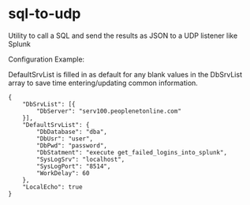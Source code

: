 # sql-to-udp
Utility to call a SQL and send the results as JSON to a UDP listener like Splunk


Configuration Example:

DefaultSrvList is filled in as default for any blank values in the DbSrvList array to save time entering/updating common information.

```
{
	"DbSrvList": [{
		"DbServer": "serv100.peoplenetonline.com"
	}],
	"DefaultSrvList": {
		"DbDatabase": "dba",
		"DbUsr": "user",
		"DbPwd": "password",
		"DbStatment": "execute get_failed_logins_into_splunk",
		"SysLogSrv": "localhost",
		"SysLogPort": "8514",
		"WorkDelay": 60
	},
	"LocalEcho": true
}
```